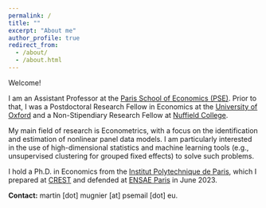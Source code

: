 ```yaml
---
permalink: /
title: ""
excerpt: "About me"
author_profile: true
redirect_from: 
  - /about/
  - /about.html
---
```


Welcome!

I am an Assistant Professor at the <a href="https://www.parisschoolofeconomics.eu/en/about/">Paris School of Economics (PSE)</a>. Prior to that, I was a Postdoctoral Research Fellow in Economics at the [University of Oxford](https://www.ox.ac.uk/) and a Non-Stipendiary Research Fellow at [Nuffield College](https://www.nuffield.ox.ac.uk/).


My main field of research is Econometrics, with a focus on the identification and estimation of nonlinear panel data models. I am particularly interested in the use of high-dimensional statistics and machine learning tools (e.g., unsupervised clustering for grouped fixed effects) to solve such problems. 

I hold a Ph.D. in Economics from the [Institut Polytechnique de Paris](https://www.ip-paris.fr/), which I prepared at [CREST](http://crest.science/) and defended at [ENSAE Paris](https://www.ensae.fr/) in June 2023.


**Contact:** martin \[dot\] mugnier \[at\] psemail \[dot\] eu.

